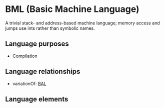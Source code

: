 # BML (Basic Machine Language)
A trivial stack- and address-based machine language; memory access and jumps use ints rather than symbolic names.
## Language purposes
* Compilation
## Language relationships
* variationOf: [BAL](languages/bal.html)
## Language elements
